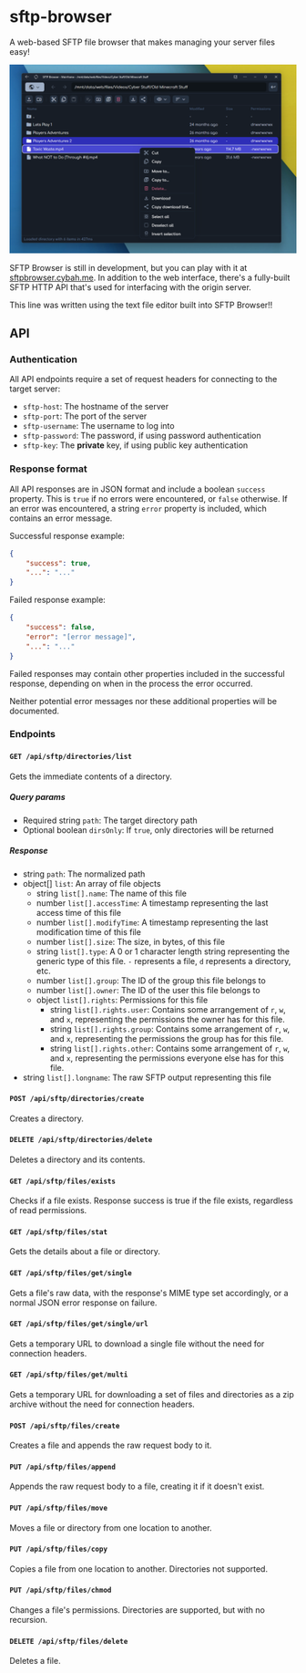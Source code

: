 # sftp-browser
A web-based SFTP file browser that makes managing your server files easy!

![Screenshot](./screenshot.png)

SFTP Browser is still in development, but you can play with it at [sftpbrowser.cybah.me](https://sftpbrowser.cybah.me). In addition to the web interface, there's a fully-built SFTP HTTP API that's used for interfacing with the origin server.

This line was written using the text file editor built into SFTP Browser!!

## API

### Authentication
All API endpoints require a set of request headers for connecting to the target server:
* `sftp-host`: The hostname of the server
* `sftp-port`: The port of the server
* `sftp-username`: The username to log into
* `sftp-password`: The password, if using password authentication
* `sftp-key`: The **private** key, if using public key authentication

### Response format
All API responses are in JSON format and include a boolean `success` property. This is `true` if no errors were encountered, or `false` otherwise. If an error was encountered, a string `error` property is included, which contains an error message.

Successful response example:
```json
{
    "success": true,
    "...": "..."
}
```

Failed response example:
```json
{
    "success": false,
    "error": "[error message]",
    "...": "..."
}
```

Failed responses may contain other properties included in the successful response, depending on when in the process the error occurred.

Neither potential error messages nor these additional properties will be documented. 

### Endpoints

#### `GET /api/sftp/directories/list`
Gets the immediate contents of a directory.

##### Query params
* Required string `path`: The target directory path
* Optional boolean `dirsOnly`: If `true`, only directories will be returned

##### Response
* string `path`: The normalized path
* object[] `list`: An array of file objects
    * string `list[].name`: The name of this file
    * number `list[].accessTime`: A timestamp representing the last access time of this file
    * number `list[].modifyTime`: A timestamp representing the last modification time of this file
    * number `list[].size`: The size, in bytes, of this file
    * string `list[].type`: A 0 or 1 character length string representing the generic type of this file. `-` represents a file, `d` represents a directory, etc.
    * number `list[].group`: The ID of the group this file belongs to
    * number `list[].owner`: The ID of the user this file belongs to
    * object `list[].rights`: Permissions for this file
        * string `list[].rights.user`: Contains some arrangement of `r`, `w`, and `x`, representing the permissions the owner has for this file.
        * string `list[].rights.group`: Contains some arrangement of `r`, `w`, and `x`, representing the permissions the group has for this file.
        * string `list[].rights.other`: Contains some arrangement of `r`, `w`, and `x`, representing the permissions everyone else has for this file.
* string `list[].longname`: The raw SFTP output representing this file

#### `POST /api/sftp/directories/create`
Creates a directory.

#### `DELETE /api/sftp/directories/delete`
Deletes a directory and its contents.

#### `GET /api/sftp/files/exists`
Checks if a file exists. Response success is true if the file exists, regardless of read permissions.

#### `GET /api/sftp/files/stat`
Gets the details about a file or directory.

#### `GET /api/sftp/files/get/single`
Gets a file's raw data, with the response's MIME type set accordingly, or a normal JSON error response on failure.

#### `GET /api/sftp/files/get/single/url`
Gets a temporary URL to download a single file without the need for connection headers.

#### `GET /api/sftp/files/get/multi`
Gets a temporary URL for downloading a set of files and directories as a zip archive without the need for connection headers.

#### `POST /api/sftp/files/create`
Creates a file and appends the raw request body to it.

#### `PUT /api/sftp/files/append`
Appends the raw request body to a file, creating it if it doesn't exist.

#### `PUT /api/sftp/files/move`
Moves a file or directory from one location to another.

#### `PUT /api/sftp/files/copy`
Copies a file from one location to another. Directories not supported.

#### `PUT /api/sftp/files/chmod`
Changes a file's permissions. Directories are supported, but with no recursion.

#### `DELETE /api/sftp/files/delete`
Deletes a file.